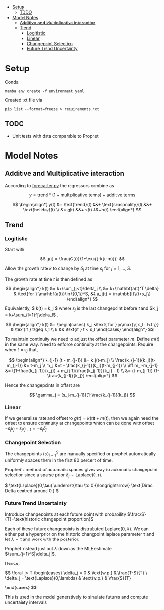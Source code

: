 - [Setup](#setup)
  - [TODO](#todo)
- [Model Notes](#model-notes)
  - [Additive and Multiplicative interaction](#additive-and-multiplicative-interaction)
  - [Trend](#trend)
    - [Logitistic](#logitistic)
    - [Linear](#linear)
    - [Changepoint Selection](#changepoint-selection)
    - [Future Trend Uncertainty](#future-trend-uncertainty)


# Setup

Conda

```
mamba env create -f environment.yaml
```

Created txt file via 
```
pip list --format=freeze > requirements.txt
```

## TODO
- Unit tests with data comparable to Prophet

# Model Notes

<TOC>

## Additive and Multiplicative interaction

According to [forecaster.py](https://github.com/facebook/prophet/blob/101dd50e3195c1875ee856cdf49ee9fcd6a87fa3/python/fbprophet/forecaster.py#L1191-L1194) the regressors combine as

$$
y = \text{trend} * (1 + \text{multiplicative terms}) + \text{additive terms}
$$

$$
\begin{align*}
    y(t) &= \text{trend}(t) &&+ \text{seasonality}(t) &&+ \text{holiday}(t)
    \\
    &= g(t) &&+ s(t) &&+h(t)
\end{align*}
$$

## Trend

### Logitistic

Start with

$$
g(t) = \frac{C(t)}{1+\exp{(-k(t-m))}}
$$

Allow the growth rate $k$ to change by $\delta_j$ at time $s_j$ for $j=1,...,S$.

The growth rate at time $t$ is then defined as

$$
\begin{align*}
    k(t)
    &= k+\sum_{j<t}\delta_j \\
    &= k+\mathbf{a(t)^T \delta} & \text{for } \mathbf{a(t)}\in \{0,1\}^S, && a_j(t) = \mathbb{I}\{t>s_j\}
\end{align*}
$$

Equivalently,
$
k(t) = k_j
$
where $s_j$ is the last changepoint before $t$ and $k_j = k+\sum_{l=1}^j\delta_l$ .

$$
\begin{align*}
    k(t) &=
    \begin{cases}
        k_j &\text{ for } j=\max{\{ s_l : l<t \}} & \text{if } t\geq s_1 \\
        k  && \text{if } t < s_1
    \end{cases}
\end{align*}
$$

To maintain continuity we need to adjust the offset parameter $m$. Define $m(t)$ in the same way. Need to enforce continuity at the changepoints. Require when $t=s_j$ that,

$$
\begin{align*}
    k_{j-1} (t - m_{j-1}) &= k_j(t-m_j) \\
    \frac{k_{j-1}}{k_j}(t-m_{j-1}) &= t-m_j \\
    m_j &=t - \frac{k_{j-1}}{k_j}(t-m_{j-1}) \\
    \iff m_j-m_{j-1} &= t(1-\frac{k_{j-1}}{k_j}) + m_{j-1}(\frac{k_{j-1}}{k_j} - 1) \\
    &= (t-m_{j-1}) (1-\frac{k_{j-1}}{k_j})
\end{align*}
$$

Hence the changepoints in offset are

$$
\gamma_j = (s_j-m_{j-1})(1-\frac{k_{j-1}}{k_j})
$$

### Linear

If we generalise rate and offset to $g(t)=k(t)t + m(t)$,
then we again need the offset to ensure continuity at changepoints which can be done with offset
$-s_j k_j +s_j k_{j-1} = -s_j \delta_j$.

### Changepoint Selection

The changepoints $(s_j)_{j=1}^S$ are manually specified or prophet automatically uniformly spaces them in the first 80 percent of time.

Prophet's method of automatic spaces gives way to automatic changepoint selection since a sparse prior $\delta_j \sim \text{Laplace}(0,\tau)$.

$
\text{Laplace}(0,\tau) \underset{\tau \to 0}{\longrightarrow} \text{Dirac Delta centred around 0.}
$

### Future Trend Uncertainty

Introduce changepoints at each future point with probability $\frac{S}{T}=\text{historic changepoint proportion}$.

Each of these future changepoints is distrubuted $\text{Laplace}(0,\lambda)$. We can either put a hyperprior on the historic changpoint laplace parameter $\tau$ and let $\lambda=\tau$ and work with the posterior.

Prophet instead just put $\lambda$ down as the MLE estimate $\sum_{j=1}^S|\delta_j|$.

Hence,

$$
\forall j> T
\begin{cases}
\delta_j = 0 & \text{w.p.} & \frac{T-S}{T} \\
\delta_j = \text{Laplace}(0,\lambda) & \text{w.p.} & \frac{S}{T}

\end{cases}
$$

This is used in the model generatively to simulate futures and compute uncertainty intervals.